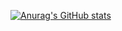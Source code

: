 

[![Anurag's GitHub stats](https://github-readme-stats.vercel.app/api?username=ycaro0110)](https://github.com/anuraghazra/github-readme-stats&?theme=dark)
